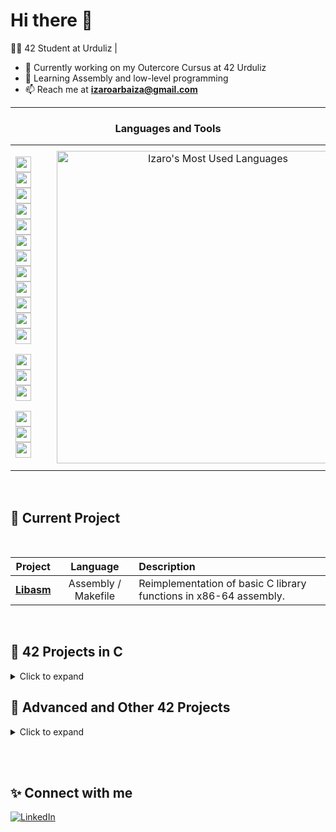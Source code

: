 # Hi there 👋
🧑‍💻 42 Student at Urduliz | 
- 🔭 Currently working on my Outercore Cursus at 42 Urduliz
- 🌱 Learning Assembly and low-level programming
- 📫 Reach me at **izaroarbaiza@gmail.com**
<hr>  
  
### <p align="center">**Languages and Tools**</p>

<table align="center" style="border: none; width: 100%; table-layout: fixed;">
  <tr>
    <!-- Columna de badges -->
    <td style="text-align: center; vertical-align: middle; width: 60%; max-width: 800px;">
      <p align="center">
        <img src="https://img.shields.io/badge/C-00599C?style=for-the-badge&logo=c&logoColor=white" height="25"/>
        <img src="https://img.shields.io/badge/c++-%2300599C.svg?style=for-the-badge&logo=c%2B%2B&logoColor=white" height="25"/>
        <img src="https://img.shields.io/badge/Java-ED8B00?style=for-the-badge&logo=openjdk&logoColor=white" height="25"/>
        <img src="https://img.shields.io/badge/javascript-%23323330.svg?style=for-the-badge&logo=javascript&logoColor=%23F7DF1E" height="25"/>
        <img src="https://img.shields.io/badge/Python-14354C?style=for-the-badge&logo=python&logoColor=white" height="25"/>
        <img src="https://img.shields.io/badge/django-%23092E20.svg?style=for-the-badge&logo=django&logoColor=white" height="25"/>
        <img src="https://img.shields.io/badge/HTML5-E34F26?style=for-the-badge&logo=html5&logoColor=white" height="25"/>
        <img src="https://img.shields.io/badge/CSS3-1572B6?style=for-the-badge&logo=css3&logoColor=white" height="25"/>
        <img src="https://img.shields.io/badge/GIT-E44C30?style=for-the-badge&logo=git&logoColor=white" height="25"/>
        <img src="https://img.shields.io/badge/docker-%230db7ed.svg?style=for-the-badge&logo=docker&logoColor=white" height="25"/>
        <img src="https://img.shields.io/badge/postgres-%23316192.svg?style=for-the-badge&logo=postgresql&logoColor=white" height="25"/>
        <img src="https://img.shields.io/badge/MariaDB-003545?style=for-the-badge&logo=mariadb&logoColor=white" height="25"/>
      </p>
      <p align="center">
        <img src="https://img.shields.io/badge/VirtualBox-183A61?logo=virtualbox&logoColor=white&style=for-the-badge" height="25"/>
        <img src="https://img.shields.io/badge/Adobe%20Photoshop-31A8FF?logo=adobephotoshop&logoColor=fff&style=for-the-badge" height="25"/>
        <img src="https://img.shields.io/badge/Adobe%20Premiere%20Pro-99F?logo=adobepremierepro&logoColor=fff&style=for-the-badge" height="25"/>
      </p>
      <p align="center">
        <img src="https://img.shields.io/badge/Ubuntu-E95420?style=for-the-badge&logo=ubuntu&logoColor=white" height="25"/>
        <img src="https://img.shields.io/badge/Windows-0078D6?style=for-the-badge&logo=windows&logoColor=white" height="25"/>
        <img src="https://img.shields.io/badge/mac%20os-000000?style=for-the-badge&logo=macos&logoColor=F0F0F0" height="25"/>
      </p>
    </td>
    <td style="text-align: center; vertical-align: middle; width: 40%;">
      <img 
        src="https://github-readme-stats.vercel.app/api/top-langs/?username=IzaroArbaiza&layout=compact&size_weight=0.5&count_weight=0.5&hide=Objective-C,TeX,Perl,Roff,M4&langs_count=14"
        alt="Izaro's Most Used Languages" 
        width="500px"
        style="max-width: 90%; min-width: 400px;"
      />
    </td>
  </tr>
</table>

<br>

## 🚀 Current Project

<br>

| Project | Language | Description |
|:--:|:--:|:--|
| [**Libasm**](https://github.com/IzaroArbaiza/libasm) | Assembly / Makefile | Reimplementation of basic C library functions in x86-64 assembly. |

<br>

## 🧩 42 Projects in C

<details>
<summary>Click to expand</summary>
<br>

| Project | Language | Description |
|:--:|:--:|:--|
| [**Libft**](https://github.com/IzaroArbaiza/Libft) | C / Makefile | Reimplementation of essential C library functions and basic data structures. |
| [**ft_printf**](https://github.com/IzaroArbaiza/ft_printf) | C / Makefile | Custom version of printf handling formatted output, conversions, and flags. |
| [**get_next_line**](https://github.com/IzaroArbaiza/get_next_line) | C | Function that reads and returns one line at a time from a file descriptor, managing internal buffers. |
| [**Minitalk**](https://github.com/IzaroArbaiza/Minitalk) | C / Makefile | Client-server program that sends messages between processes using UNIX signals. |
| [**So_long**](https://github.com/IzaroArbaiza/so_long) | C / Makefile / MiniLibX | Simple 2D game using MiniLibX, handling player movement, collision, and map parsing. |
| [**Push_swap**](https://github.com/IzaroArbaiza/Push_swap) | C / Makefile | Algorithm that sorts integers using two stacks with the minimum number of operations. |
| [**Philosophers**](https://github.com/IzaroArbaiza/Philosophers) | C / Makefile | Multithreaded simulation of the dining philosophers problem using mutexes to prevent deadlocks. |
| [**Minishell**](https://github.com/IzaroArbaiza/Minishell) | C / Makefile | Small UNIX shell that parses and executes commands with pipes, redirections, and environment variables. |
| [**Cub3D**](https://github.com/IzaroArbaiza/Cub3D) | C / Makefile / MiniLibX | 3D raycasting game inspired by Wolfenstein, featuring textures, map parsing, and player movement. |

</details>

## 🧱 Advanced and Other 42 Projects

<details>
<summary>Click to expand</summary>
<br>

| Project | Language | Description |
|:--:|:--:|:--|
| [**NetPractice**](https://github.com/IzaroArbaiza/Netpractice) | TCP/IP | Interactive project to understand and configure basic networking and IP routing. |
| [**CPP Modules (00-09)**](https://github.com/IzaroArbaiza/Cpp) | C++ / Makefile | Series of exercises to learn C++98 OOP concepts like inheritance, polymorphism, and templates. |
| [**Webserv**](https://github.com/IzaroArbaiza/Webserv) | C++ / Makefile | HTTP web server in C++ implementing request parsing, response generation, static file serving, CGI, and multiple clients. |
| [**Inception**](https://github.com/IzaroArbaiza/Inception) | Shell / Docker | Infrastructure project that builds and runs services using Docker containers and Docker Compose. |
| [**ft_transcendence**](https://github.com/IzaroArbaiza/ft_transcendence) | Docker / Django / JavaScript / ... | Full-stack web project creating a multiplayer Pong game with authentication, real-time chat, and matchmaking using modern web technologies. |

</details>

<br><br>

## ✨ Connect with me

[![LinkedIn](https://img.shields.io/badge/linkedin-%230077B5.svg?&style=for-the-badge&logo=linkedin&logoColor=white)](https://www.linkedin.com/in/izaro-arbaiza/)

<!-- 💬 *“Check out my 42 projects above or visit each repository for more details.”* -->
